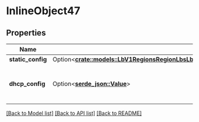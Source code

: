 # InlineObject47

## Properties

Name | Type | Description | Notes
------------ | ------------- | ------------- | -------------
**static_config** | Option<[**crate::models::LbV1RegionsRegionLbsLbIdPrivateNetworksPrivateNetworkIdAttachStaticConfig**](_lb_v1_regions__region__lbs__lb_id__private_networks__private_network_id__attach_static_config.md)> |  | [optional]
**dhcp_config** | Option<[**serde_json::Value**](.md)> | Set to true if you want to let DHCP assign IP addresses | [optional]

[[Back to Model list]](../README.md#documentation-for-models) [[Back to API list]](../README.md#documentation-for-api-endpoints) [[Back to README]](../README.md)


